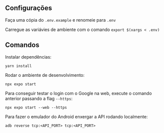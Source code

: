## Configurações
Faça uma cópia do `.env.example` e renomeie para `.env`

Carregue as variávies de ambiente com o comando `export $(xargs < .env)`

## Comandos

Instalar dependências:
```
yarn install
```

Rodar o ambiente de desenvolvimento:
```
npx expo start
```

Para conseguir testar o login com o Google na web, execute o comando anterior passando a flag `--https`:
```
npx expo start --web --https
```

Para fazer o emulador do Android enxergar a API rodando localmente:

```
adb reverse tcp:<API_PORT> tcp:<API_PORT>
```